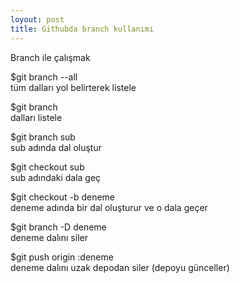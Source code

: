 ```yaml
---
loyout: post
title: Githubda branch kullanımı
---
```

Branch ile çalışmak

$git branch --all
<br />tüm dalları yol belirterek listele

$git branch
<br />dalları listele

$git branch sub
<br />sub adında dal oluştur

$git checkout sub
<br />sub adındaki dala geç



$git checkout -b deneme
<br />deneme adında bir dal oluşturur ve o dala geçer

$git branch -D deneme
<br />deneme dalını siler

$git push origin :deneme
<br />deneme dalını uzak depodan siler (depoyu günceller)
